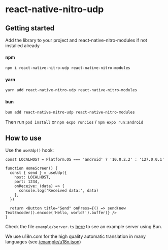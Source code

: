 # react-native-nitro-udp

## Getting started

Add the library to your project and react-native-nitro-modules if not installed already

#### npm

```bash
npm i react-native-nitro-udp react-native-nitro-modules
```

#### yarn

```bash
yarn add react-native-nitro-udp react-native-nitro-modules
```

#### bun

```bash
bun add react-native-nitro-udp react-native-nitro-modules
```

Then run `pod install` or `npm expo run:ios` / `npm expo run:android`

## How to use

Use the `useUdp()` hook:

```tsx
const LOCALHOST = Platform.OS === 'android' ? '10.0.2.2' : '127.0.0.1'

function HomeScreen() {
  const { send } = useUdp({
    host: LOCALHOST,
    port: 1234,
    onReceive: (data) => {
      console.log('Received data:', data)
    },
  })

  return <Button title="Send" onPress={() => send(new TextEncoder().encode('Hello, world!').buffer)} />
}
```

Check the file `example/server.ts` [here](https://github.com/Daavidaviid/expo-udp/tree/main/example) to see an example server using Bun.

We use u18n.com for the high quality automatic translation in many languages (see [/example/u18n.json](https://github.com/Daavidaviid/expo-udp/tree/main/example/u18n.json))